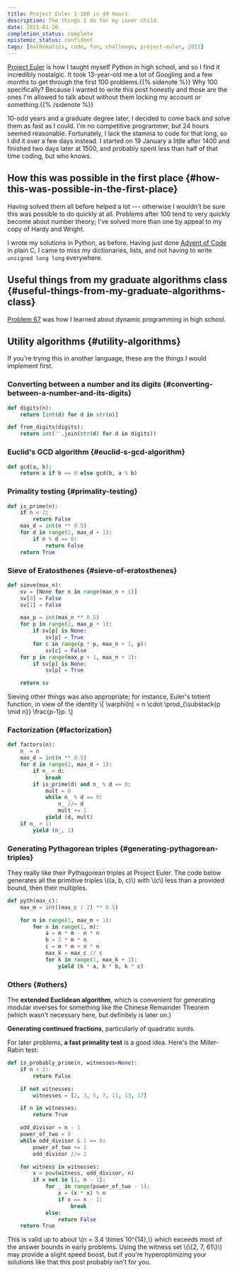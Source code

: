 ```yaml
---
title: Project Euler 1-100 in 49 hours
description: The things I do for my inner child.
date: 2021-01-20
completion_status: complete
epistemic_status: confident
tags: [mathematics, code, fun, challenge, project-euler, 2021]
---
```


[Project Euler](https://projecteuler.net) is how I taught myself Python in high school, and so I find it incredibly nostalgic. It took 13-year-old me a lot of Googling and a few months to get through the first 100 problems.{{% sidenote %}} Why 100 specifically? Because I wanted to write this post honestly and those are the ones I'm allowed to talk about without them locking my account or something.{{% /sidenote %}}

10-odd years and a graduate degree later, I decided to come back and solve them as fast as I could. I'm no competitive programmer, but 24 hours seemed reasonable. Fortunately, I lack the stamina to code for that long, so I did it over a few days instead. I started on 19 January a little after 1400 and finished two days later at 1500, and probably spent less than half of that time coding, but who knows.



## How this was possible in the first place {#how-this-was-possible-in-the-first-place}

Having solved them all before helped a lot --- otherwise I wouldn't be sure this was possible to do quickly at all. Problems after 100 tend to very quickly become about number theory; I've solved more than one by appeal to my copy of Hardy and Wright.

I wrote my solutions in Python, as before. Having just done [Advent of Code](https://adventofco.de) in plain C, I came to miss my dictionaries, lists, and not having to write `unsigned long long` everywhere.


## Useful things from my graduate algorithms class {#useful-things-from-my-graduate-algorithms-class}

[Problem 67](https://projecteuler.net/problem=67) was how I learned about dynamic programming in high school.


## Utility algorithms {#utility-algorithms}

If you're trying this in another language, these are the things I would implement first.


### Converting between a number and its digits {#converting-between-a-number-and-its-digits}

```python
def digits(n):
    return [int(d) for d in str(n)]

def from_digits(digits):
    return int(''.join(str(d) for d in digits))
```


### Euclid's GCD algorithm {#euclid-s-gcd-algorithm}

```python
def gcd(a, b):
    return a if b == 0 else gcd(b, a % b)
```


### Primality testing {#primality-testing}

```python
def is_prime(n):
    if n < 2:
        return False
    max_d = int(n ** 0.5)
    for d in range(2, max_d + 1):
        if n % d == 0:
            return False
    return True
```


### Sieve of Eratosthenes {#sieve-of-eratosthenes}

```python
def sieve(max_n):
    sv = [None for n in range(max_n + 1)]
    sv[0] = False
    sv[1] = False

    max_p = int(max_n ** 0.5)
    for p in range(2, max_p + 1):
        if sv[p] is None:
            sv[p] = True
        for c in range(p * p, max_n + 1, p):
            sv[c] = False
    for p in range(max_p + 1, max_n + 1):
        if sv[p] is None:
            sv[p] = True

    return sv
```

Sieving other things was also appropriate; for instance, Euler's totient function, in view of the identity
\\[
\varphi(n) = n \cdot \prod\_{\substack{p \mid n}} \frac{p-1}p.
\\]


### Factorization {#factorization}

```python
def factors(n):
    n_ = n
    max_d = int(n ** 0.5)
    for d in range(2, max_d + 1):
        if n_ < d:
            break
        if is_prime(d) and n_ % d == 0:
            mult = 0
            while n_ % d == 0:
                n_ //= d
                mult += 1
            yield (d, mult)
    if n_ > 1:
        yield (n_, 1)
```


### Generating Pythagorean triples {#generating-pythagorean-triples}

They really like their Pythagorean triples at Project Euler. The code below generates all the primitive triples \\((a, b, c)\\) with \\(c\\) less than a provided bound, then their multiples.

```python
def pyth(max_c):
    max_m = int((max_c / 2) ** 0.5)

    for m in range(1, max_m + 1):
        for n in range(1, m):
            a = m * m - n * n
            b = 2 * m * n
            c = m * m + n * n
            max_k = max_c // c
            for k in range(1, max_k + 1):
                yield (k * a, k * b, k * c)
```


### Others {#others}

The **extended Euclidean algorithm**, which is convenient for generating modular inverses for something like the Chinese Remainder Theorem (which wasn't necessary here, but definitely is later on.)

**Generating continued fractions**, particularly of quadratic surds.

For later problems, **a fast primality test** is a good idea. Here's the Miller-Rabin test:

```python
def is_probably_prime(n, witnesses=None):
    if n < 2:
        return False

    if not witnesses:
        witnesses = [2, 3, 5, 7, 11, 13, 17]

    if n in witnesses:
        return True

    odd_divisor = n - 1
    power_of_two = 0
    while odd_divisor & 1 == 0:
        power_of_two += 1
        odd_divisor //= 2

    for witness in witnesses:
        x = pow(witness, odd_divisor, n)
        if x not in [1, n - 1]:
            for _ in range(power_of_two - 1):
                x = (x * x) % n
                if x == n - 1:
                    break
            else:
                return False
    return True
```

This is valid up to about \\(n = 3.4 \times 10^{14},\\) which exceeds most of the answer bounds in early problems. Using the witness set \\(\\{2, 7, 61\\}\\) may provide a slight speed boost, but if you're hyperoptimizing your solutions like that this post probably isn't for you.
